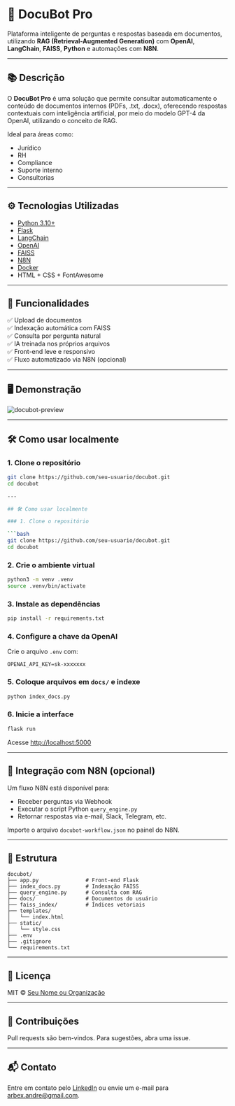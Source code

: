 # 🤖 DocuBot Pro

Plataforma inteligente de perguntas e respostas baseada em documentos, utilizando **RAG (Retrieval-Augmented Generation)** com **OpenAI**, **LangChain**, **FAISS**, **Python** e automações com **N8N**.

---

## 📚 Descrição

O **DocuBot Pro** é uma solução que permite consultar automaticamente o conteúdo de documentos internos (PDFs, .txt, .docx), oferecendo respostas contextuais com inteligência artificial, por meio do modelo GPT-4 da OpenAI, utilizando o conceito de RAG.

Ideal para áreas como:
- Jurídico
- RH
- Compliance
- Suporte interno
- Consultorias

---

## ⚙️ Tecnologias Utilizadas

- [Python 3.10+](https://www.python.org/)
- [Flask](https://flask.palletsprojects.com/)
- [LangChain](https://www.langchain.com/)
- [OpenAI](https://platform.openai.com/)
- [FAISS](https://github.com/facebookresearch/faiss)
- [N8N](https://n8n.io/)
- [Docker](https://www.docker.com/)
- HTML + CSS + FontAwesome

---

## 🚀 Funcionalidades

✅ Upload de documentos  
✅ Indexação automática com FAISS  
✅ Consulta por pergunta natural  
✅ IA treinada nos próprios arquivos  
✅ Front-end leve e responsivo  
✅ Fluxo automatizado via N8N (opcional)

---

## 🖥️ Demonstração

![docubot-preview](https://via.placeholder.com/800x400?text=Prévia+da+interface+DocuBot+Pro)

---

## 🛠️ Como usar localmente

### 1. Clone o repositório

```bash
git clone https://github.com/seu-usuario/docubot.git
cd docubot

---

## 🛠️ Como usar localmente

### 1. Clone o repositório

```bash
git clone https://github.com/seu-usuario/docubot.git
cd docubot
````

### 2. Crie o ambiente virtual

```bash
python3 -m venv .venv
source .venv/bin/activate
```

### 3. Instale as dependências

```bash
pip install -r requirements.txt
```

### 4. Configure a chave da OpenAI

Crie o arquivo `.env` com:

```env
OPENAI_API_KEY=sk-xxxxxxx
```

### 5. Coloque arquivos em `docs/` e indexe

```bash
python index_docs.py
```

### 6. Inicie a interface

```bash
flask run
```

Acesse [http://localhost:5000](http://localhost:5000)

---

## 🔄 Integração com N8N (opcional)

Um fluxo N8N está disponível para:

* Receber perguntas via Webhook
* Executar o script Python `query_engine.py`
* Retornar respostas via e-mail, Slack, Telegram, etc.

Importe o arquivo `docubot-workflow.json` no painel do N8N.

---

## 📂 Estrutura

```
docubot/
├── app.py               # Front-end Flask
├── index_docs.py        # Indexação FAISS
├── query_engine.py      # Consulta com RAG
├── docs/                # Documentos do usuário
├── faiss_index/         # Índices vetoriais
├── templates/
│   └── index.html
├── static/
│   └── style.css
├── .env
├── .gitignore
└── requirements.txt
```

---

## 📄 Licença

MIT © [Seu Nome ou Organização](https://github.com/aarbex)

---

## 🤝 Contribuições

Pull requests são bem-vindos. Para sugestões, abra uma issue.

---

## 📬 Contato

Entre em contato pelo [LinkedIn](https://www.linkedin.com/in/andr%C3%A9-elias-alves-arbex-26278b23/) ou envie um e-mail para [arbex.andre@gmail.com](mailto:arbex.andre@gmail.com).

````

